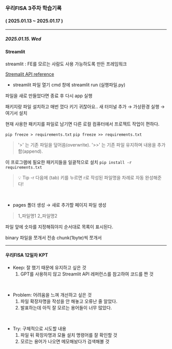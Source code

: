 ### 우리FISA 3주차 학습기록
#### ( 2025.01.13 ~ 2025.01.17 )
***
##### 2025.01.15. Wed

#### Streamlit

streamlit : FE를 모르는 사람도 사용 가능하도록 만든 프레임워크

[Stremalit API reference](https://docs.streamlit.io/develop/api-reference)

- streamlit 파일 열기
cmd 창에 streamlit run (실행파일.py)

파일을 새로 만들었다면 종료 후 다시 app 실행

패키지랑 파일 설치하고 매번 껐다 키기 귀찮아요..
새 터미널 추가 → 가상환경 실행 → 여기서 설치

현재 사용한 패키지를 파일로 남기면 다른 로컬 컴퓨터에서 프로젝트 작업이 편하다.

`pip freeze > requirements.txt`
`pip freeze >> requirements.txt`

>'>' 는 기존 파일을 덮어씀(overwrite).
'>>' 는 기존 파일 유지하며 내용을 추가함(append).

이 프로그램에 필요한 패키지들을 일괄적으로 설치
`pip install -r requirements.txt`

> 💡 Tip
-r 다음에 (tab) 키를 누르면 r로 작성된 파일명을 차례로 자동 완성해준다!

<br>

- pages 폴더 생성 → 새로 추가할 페이지 파일 생성

> 1_파일명1
2_파일명2

파일 앞에 숫자를 지정해줘야지 순서대로 목록이 표시된다.

binary 파일을 쪼개서 전송
chunk(1byte)씩 쪼개서

***
#### 우리FISA 12일차 KPT

- Keep: 잘 했기 때문에 유지하고 싶은 것
    1. GPT를 사용하지 않고 Streamlit API 레퍼런스를 참고하여 코드를 짠 것

<br>

- Problem: 어려움을 느껴 개선하고 싶은 것
    1. 파일 확장자명을 작성을 안 해놓고 오류난 줄 알았다.
    2. 발표하는데 아직 잘 모르는 용어들이 너무 많았다.

<br>

- Try: 구체적으로 시도할 내용
    1. 파일 뒤 확장자명과 모듈 설치 명령어를 잘 확인할 것
    2. 모르는 용어가 나오면 메모해놨다가 검색해볼 것